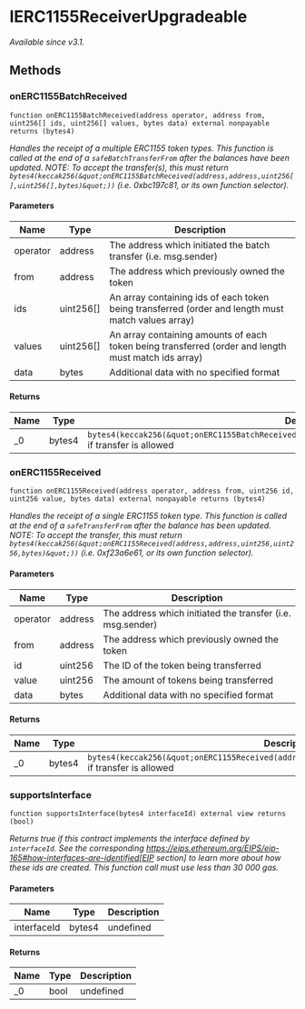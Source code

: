 # IERC1155ReceiverUpgradeable

_*Available since v3.1.*_

## Methods

### onERC1155BatchReceived

```solidity
function onERC1155BatchReceived(address operator, address from, uint256[] ids, uint256[] values, bytes data) external nonpayable returns (bytes4)
```

_Handles the receipt of a multiple ERC1155 token types. This function is called at the end of a `safeBatchTransferFrom` after the balances have been updated. NOTE: To accept the transfer(s), this must return `bytes4(keccak256(&quot;onERC1155BatchReceived(address,address,uint256[],uint256[],bytes)&quot;))` (i.e. 0xbc197c81, or its own function selector)._

#### Parameters

| Name     | Type      | Description                                                                                         |
| -------- | --------- | --------------------------------------------------------------------------------------------------- |
| operator | address   | The address which initiated the batch transfer (i.e. msg.sender)                                    |
| from     | address   | The address which previously owned the token                                                        |
| ids      | uint256[] | An array containing ids of each token being transferred (order and length must match values array)  |
| values   | uint256[] | An array containing amounts of each token being transferred (order and length must match ids array) |
| data     | bytes     | Additional data with no specified format                                                            |

#### Returns

| Name | Type   | Description                                                                                                               |
| ---- | ------ | ------------------------------------------------------------------------------------------------------------------------- |
| \_0  | bytes4 | `bytes4(keccak256(&quot;onERC1155BatchReceived(address,address,uint256[],uint256[],bytes)&quot;))` if transfer is allowed |

### onERC1155Received

```solidity
function onERC1155Received(address operator, address from, uint256 id, uint256 value, bytes data) external nonpayable returns (bytes4)
```

_Handles the receipt of a single ERC1155 token type. This function is called at the end of a `safeTransferFrom` after the balance has been updated. NOTE: To accept the transfer, this must return `bytes4(keccak256(&quot;onERC1155Received(address,address,uint256,uint256,bytes)&quot;))` (i.e. 0xf23a6e61, or its own function selector)._

#### Parameters

| Name     | Type    | Description                                                |
| -------- | ------- | ---------------------------------------------------------- |
| operator | address | The address which initiated the transfer (i.e. msg.sender) |
| from     | address | The address which previously owned the token               |
| id       | uint256 | The ID of the token being transferred                      |
| value    | uint256 | The amount of tokens being transferred                     |
| data     | bytes   | Additional data with no specified format                   |

#### Returns

| Name | Type   | Description                                                                                                      |
| ---- | ------ | ---------------------------------------------------------------------------------------------------------------- |
| \_0  | bytes4 | `bytes4(keccak256(&quot;onERC1155Received(address,address,uint256,uint256,bytes)&quot;))` if transfer is allowed |

### supportsInterface

```solidity
function supportsInterface(bytes4 interfaceId) external view returns (bool)
```

_Returns true if this contract implements the interface defined by `interfaceId`. See the corresponding https://eips.ethereum.org/EIPS/eip-165#how-interfaces-are-identified[EIP section] to learn more about how these ids are created. This function call must use less than 30 000 gas._

#### Parameters

| Name        | Type   | Description |
| ----------- | ------ | ----------- |
| interfaceId | bytes4 | undefined   |

#### Returns

| Name | Type | Description |
| ---- | ---- | ----------- |
| \_0  | bool | undefined   |
